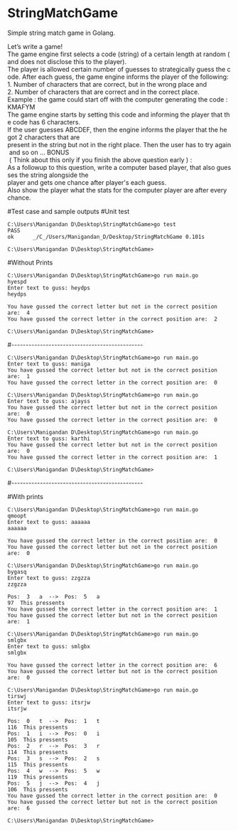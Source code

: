 # StringMatchGame
Simple string match game in Golang. 

Let’s write a game!
The game engine first selects a code (string) of a certain length at random (and does not disclose this to the
player).
The player is allowed certain number of guesses to strategically guess the code.
After each guess, the game engine informs the player of the following:
1. Number of characters that are correct, but in the wrong place and
2. Number of characters that are correct and in the correct place.
Example : the game could start off with the computer generating the code : KMAFYM
The game engine starts by setting this code and informing the player that the code has 6 characters.
If the user guesses ABCDEF, then the engine informs the player that the he got 2 characters that are
present in the string but not in the right place. Then the user has to try again and so on ...
BONUS​ ( Think about this only if you finish the above question early ) :
As a followup to this question, write a computer based player, that also guesses the string alongside the
player and gets one chance after player's each guess.
Also show the player what the stats for the computer player are after every chance.


#Test case and sample outputs
#Unit test
```
C:\Users\Manigandan D\Desktop\StringMatchGame>go test
PASS
ok      _/C_/Users/Manigandan_D/Desktop/StringMatchGame 0.101s

C:\Users\Manigandan D\Desktop\StringMatchGame>
```
#Without Prints
```
C:\Users\Manigandan D\Desktop\StringMatchGame>go run main.go
hyespd
Enter text to guss: heydps
heydps

You have gussed the correct letter but not in the correct position are:  4
You have gussed the correct letter in the correct position are:  2

C:\Users\Manigandan D\Desktop\StringMatchGame>
```

#----------------------------------------------
```
C:\Users\Manigandan D\Desktop\StringMatchGame>go run main.go
Enter text to guss: maniga
You have gussed the correct letter but not in the correct position are:  1
You have gussed the correct letter in the correct position are:  0

C:\Users\Manigandan D\Desktop\StringMatchGame>go run main.go
Enter text to guss: ajayss
You have gussed the correct letter but not in the correct position are:  0
You have gussed the correct letter in the correct position are:  0

C:\Users\Manigandan D\Desktop\StringMatchGame>go run main.go
Enter text to guss: karthi
You have gussed the correct letter but not in the correct position are:  0
You have gussed the correct letter in the correct position are:  1

C:\Users\Manigandan D\Desktop\StringMatchGame>
```

#----------------------------------------------


#With prints
```
C:\Users\Manigandan D\Desktop\StringMatchGame>go run main.go
qmoopt
Enter text to guss: aaaaaa
aaaaaa

You have gussed the correct letter in the correct position are:  0
You have gussed the correct letter but not in the correct position are:  0

C:\Users\Manigandan D\Desktop\StringMatchGame>go run main.go
bygasq
Enter text to guss: zzgzza
zzgzza

Pos:  3   a  -->  Pos:  5   a
97  This pressents
You have gussed the correct letter in the correct position are:  1
You have gussed the correct letter but not in the correct position are:  1

C:\Users\Manigandan D\Desktop\StringMatchGame>go run main.go
smlgbx
Enter text to guss: smlgbx
smlgbx

You have gussed the correct letter in the correct position are:  6
You have gussed the correct letter but not in the correct position are:  0

C:\Users\Manigandan D\Desktop\StringMatchGame>go run main.go
tirswj
Enter text to guss: itsrjw
itsrjw

Pos:  0   t  -->  Pos:  1   t
116  This pressents
Pos:  1   i  -->  Pos:  0   i
105  This pressents
Pos:  2   r  -->  Pos:  3   r
114  This pressents
Pos:  3   s  -->  Pos:  2   s
115  This pressents
Pos:  4   w  -->  Pos:  5   w
119  This pressents
Pos:  5   j  -->  Pos:  4   j
106  This pressents
You have gussed the correct letter in the correct position are:  0
You have gussed the correct letter but not in the correct position are:  6

C:\Users\Manigandan D\Desktop\StringMatchGame>
```
